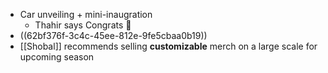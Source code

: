 - Car unveiling + mini-inaugration
	- Thahir says Congrats 🎉
- ((62bf376f-3c4c-45ee-812e-9fe5cbaa0b19))
- [[Shobal]] recommends selling **customizable** merch on a large scale for upcoming season
